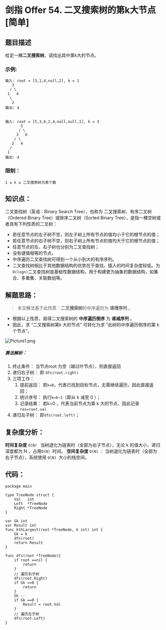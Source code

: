 # 剑指 Offer 54. 二叉搜索树的第k大节点  [简单]

## 题目描述

给定一棵**二叉搜索树**，请找出其中第k大的节点。

### 示例:

```
输入: root = [3,1,4,null,2], k = 1
   3
  / \
 1   4
  \
   2
输出: 4


输入: root = [5,3,6,2,4,null,null,1], k = 3
       5
      / \
     3   6
    / \
   2   4
  /
 1
输出: 4

```

### 限制：

```
1 ≤ k ≤ 二叉搜索树元素个数
```

## 知识点：

二叉查找树（英语：Binary Search Tree），也称为 二叉搜索树、有序二叉树（Ordered Binary Tree）或排序二叉树（Sorted Binary Tree），是指一棵空树或者具有下列性质的二叉树：

- 若任意节点的左子树不空，则左子树上所有节点的值均小于它的根节点的值；
- 若任意节点的右子树不空，则右子树上所有节点的值均大于它的根节点的值；
- 任意节点的左、右子树也分别为二叉查找树；
- 没有键值相等的节点。
- 中序遍历二叉查找树可得到一个从小到大的有序序列。
- 二叉查找树相比于其他数据结构的优势在于查找、插入的时间复杂度较低。为 `O(logn)`二叉查找树是基础性数据结构，用于构建更为抽象的数据结构，如集合、多重集、关联数组等。

## 解题思路：

> 本文解法基于此性质：**二叉搜索树**的中序遍历为 **递增序列** 。

- 根据以上性质，易得二叉搜索树的 **中序遍历倒序** 为 **递减序列** 。
- 因此，求 “二叉搜索树第k 大的节点” 可转化为求 “此树的中序遍历倒序的第 k 个节点”。

![Picture1.png](D:\www\better_study_for_golang\每日一题\images\4ebcaefd4ecec0d76bfab98474dfed323fb86bfcd685d1a5bf610200fdca4405-Picture1.png)

##### 算法解析：

1. 终止条件： 当节点root 为空（越过叶节点），则直接返回
2. 递归右子树： 即 `dfs(root.right) `
3. 三项工作：
   1. 提前返回： 若`k=0`，代表已找到目标节点，无需继续遍历，因此直接返回；
   2. 统计序号： 执行`k=k−1`（即从 k 减至 0 ）；
   3. 记录结果： 若k=0 ，代表当前节点为第 k 大的节点，因此记录 `res=root.val `
4. 递归左子树： 即`dfs(root.left)`；




## 复杂度分析：

**时间复杂度** `O(N) ` 当树退化为链表时（全部为右子节点），无论 k 的值大小，递归深度都为 N ，占用`O(N) `时间。
**空间复杂度** `O(N)` ： 当树退化为链表时（全部为右子节点），系统使用 `O(N) `大小的栈空间。



## 代码：

```
package main

type TreeNode struct {
	Val   int
	Left  *TreeNode
	Right *TreeNode
}

var Gk int
var Result int
func kthLargest(root *TreeNode, k int) int {
	Gk = k
	dfs(root)
	return Result
}

func dfs(root *TreeNode){
	if root ==nil {
		return
	}
	// 遍历右子树
	dfs(root.Right)
	if Gk ==0 {
		return
	}
	Gk --
	if Gk ==0 {
		Result = root.Val
	}
	// 遍历左子树
	dfs(root.Left)
}
```

